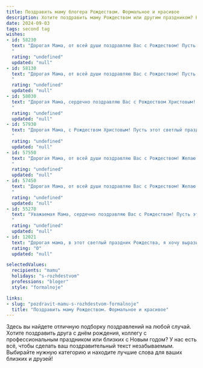 ```yaml
---
title: Поздравить маму блогера Рождеством. Формальное и красивое
description: Хотите поздравить маму Рождеством или другим праздником? Наш ИИ создаст незабываемое поздравление, а вы обязательно выделитесь среди других.  
date: 2024-09-03
tags: second tag
wishes:
- id: 58230
  text: "Дорогая Мама, от всей души поздравляю Вас с Рождеством! Пусть этот светлый праздник принесет в Вашу жизнь мир, радость и благополучие. Желаю Вам крепкого здоровья, вдохновения в блогерской деятельности и исполнения всех Ваших желаний.
  "
  rating: "undefined"
  updated: "null"
- id: 58130
  text: "Дорогая Мама, от всей души поздравляю Вас с Рождеством! Пусть этот светлый праздник принесет в Вашу жизнь мир, радость и благополучие. Желаю Вам крепкого здоровья, творческих успехов в блогерской деятельности и исполнения всех желаний!
  "
  rating: "undefined"
  updated: "null"
- id: 58030
  text: "Дорогая Мама, сердечно поздравляю Вас с Рождеством Христовым! Желаю Вам в этот светлый праздник мира, добра и благополучия. Пусть Ваш блог и дальше вдохновляет людей, а в душе царит настоящая радость и любовь!
  "
  rating: "undefined"
  updated: "null"
- id: 57930
  text: "Дорогая Мама, с Рождеством Христовым! Пусть этот светлый праздник принесет в вашу жизнь тепло, радость и благополучие. Желаю вам крепкого здоровья, вдохновения для новых блогерских свершений и неизменной любви близких.
  "
  rating: "undefined"
  updated: "null"
- id: 57550
  text: "Дорогая Мама, от всей души поздравляю Вас с Рождеством! Желаю Вам крепкого здоровья, душевного тепла и ярких впечатлений в новом году. Пусть Ваш талант блогера приносит Вам радость и вдохновение, а Ваши публикации радуют и вдохновляют Ваших подписчиков.
  "
  rating: "undefined"
  updated: "null"
- id: 57450
  text: "Дорогая Мама, от всей души поздравляю Вас с Рождеством! Желаю Вам мирного и светлого праздника, наполненного любовью, радостью и душевным теплом. Пусть этот особенный день принесет Вам исполнение желаний и благополучие. Пусть Ваша творческая энергия, которая так ярко проявляется в Вашем блоге, всегда будет источником вдохновения и успехов!
  "
  rating: "undefined"
  updated: "null"
- id: 55270
  text: "Уважаемая Мама, сердечно поздравляю Вас с Рождеством! Пусть этот светлый праздник принесет в Вашу жизнь мир, радость и любовь. Желаю Вам крепкого здоровья, творческого вдохновения в Вашем блоге и неизменного успеха во всех начинаниях.
  "
  rating: "undefined"
  updated: "null"
- id: 12021
  text: "Дорогая мама, в этот светлый праздник Рождества, я хочу выразить тебе свою искреннюю благодарность и любовь. Твоя поддержка и забота всегда были для меня опорой и вдохновением. Как блогер, я стремлюсь делиться с миром красотой и добротой, и это вдохновляет меня на новые творческие свершения. Пусть Рождество принесет тебе радость, мир и благополучие. С наступающим Рождеством Христовым!"
  rating: "0"
  updated: "null"

selectedValues:
  recipients: "mamu"
  holidays: "s-rozhdestvom"
  professions: "bloger"
  style: "formalnoje"

links:
- slug: "pozdravit-mamu-s-rozhdestvom-formalnoje"
  title: "Поздравить маму Рождеством. Формальное и красивое"
---
```


Здесь вы найдете отличную подборку поздравлений на любой случай. 
Хотите поздравить друга с днём рождения, коллегу с профессиональным праздником или близких с Новым годом? У нас есть всё, чтобы сделать ваш поздравительный текст незабываемым. Выбирайте нужную категорию и находите лучшие слова для ваших близких и друзей!
